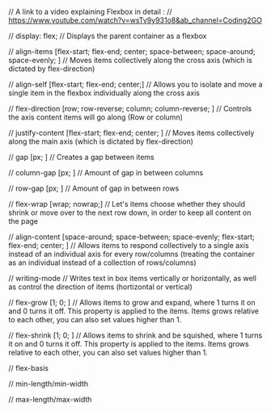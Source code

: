 // A link to a video explaining Flexbox in detail :
// https://www.youtube.com/watch?v=wsTv9y931o8&ab_channel=Coding2GO

// display: flex;
// Displays the parent container as a flexbox

// align-items [flex-start; flex-end; center; space-between; space-around; space-evenly; ]
// Moves items collectively along the cross axis (which is dictated by flex-direction)

// align-self [flex-start; flex-end; center;]
// Allows you to isolate and move a single item in the flexbox individually along the cross axis

// flex-direction [row; row-reverse; column; column-reverse; ]
// Controls the axis content items will go along (Row or column)

// justify-content [flex-start; flex-end; center; ] 
// Moves items collectively along the main axis (which is dictated by flex-direction)

// gap [px; ]
// Creates a gap between items

// column-gap [px; ]
// Amount of gap in between columns

// row-gap [px; ]
// Amount of gap in between rows

// flex-wrap [wrap; nowrap;]
// Let's items choose whether they should shrink or move over to the next row down, in order to keep all content on the page

// align-content [space-around; space-between; space-evenly; flex-start; flex-end; center; ]
// Allows items to respond collectively to a single axis instead of an individual axis for every row/columns (treating the container as an individual instead of a collection of rows/columns)

// writing-mode
// Writes text in box items vertically or horizontally, as well as control the direction of items (hortizontal or vertical)

// flex-grow [1; 0; ]
// Allows items to grow and expand, where 1 turns it on and 0 turns it off. This property is applied to the items. Items grows relative to each other, you can also set values higher than 1.

// flex-shrink [1; 0; ]
// Allows items to shrink and be squished, where 1 turns it on and 0 turns it off. This property is applied to the items. Items grows relative to each other, you can also set values higher than 1.

// flex-basis

// min-length/min-width

// max-length/max-width
